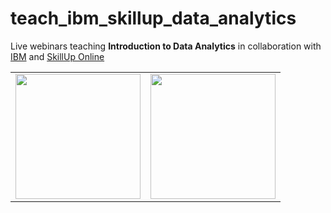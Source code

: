 # teach_ibm_skillup_data_analytics
Live webinars teaching **Introduction to Data Analytics** in collaboration with [IBM](https://www.ibm.com/) and [SkillUp Online](https://skillup.online/)
<table>
    <tr>
        <td><img width=200 src="https://upload.wikimedia.org/wikipedia/commons/thumb/5/51/IBM_logo.svg/800px-IBM_logo.svg.png"></td>
        <td><img width=200 src="https://skillup.online/_next/static/media/Logo.c31d02e9.svg"></td>
    </tr>
<table>
